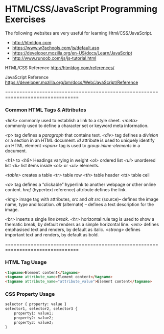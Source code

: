 # HTML/CSS/JavaScript Programming Exercises

The following websites are very useful for learning Html/CSS/JavaScript.
* http://htmldog.com
* https://www.w3schools.com/js/default.asp
* https://developer.mozilla.org/en-US/docs/Learn/JavaScript
* http://www.runoob.com/js/js-tutorial.html

HTML/CSS Reference
http://htmldog.com/references/

JavaScript Reference
https://developer.mozilla.org/bm/docs/Web/JavaScript/Reference

================================================================================
### Common HTML Tags & Attributes

*&lt;link&gt;* commonly used to establish a link to a style sheet.
*&lt;meta&gt;* commonly used to define a character set or keyword meta information.

*&lt;p&gt;* tag defines a *paragraph* that contains text.
*&lt;div&gt;* tag defines a *division* or a section in an HTML document.
*id* attribute is used to uniquely identify an HTML element
*&lt;span&gt;* tag is used to *group inline-elements* in a document.

*&lt;h1&gt;* to *&lt;h6&gt;* Headings varying in weight
*&lt;ol&gt;* ordered list
*&lt;ul&gt;* unordered list
*&lt;li&gt;* list items inside &lt;ol&gt; or &lt;ul&gt; elements.

*&lt;table&gt;* creates a table
*&lt;tr&gt;* table row
*&lt;th&gt;* table header
*&lt;td&gt;* table cell

*&lt;a&gt;* tag defines a “clickable” hyperlink to another webpage or other online content.
*href* (hypertext reference) attribute defines the link.

*&lt;img&gt;* image tag with attributes, *src* and *alt*
*src* (source)– defines the image name, type and location.
*alt* (alternate) – defines a text description for the image.

*&lt;br&gt;* inserts a single *line break*.
*&lt;hr&gt;* horizontal rule tag is used to show a thematic break, by default renders as a simple horizontal line.
*&lt;em&gt;* defines emphasised text and renders, by default as italic.
*&lt;strong&gt;* defines important text and renders, by default as bold.

================================================================================
### HTML Tag Usage
```html
<tagname>Element content</tagname>
<tagname attribute_name>Element content</tagname>
<tagname attribute_name="attribute_value">Element content</tagname>
```

### CSS Property Usage
```html
selector { property: value }
selector1, selector2, selector3 {
    property1: value1;
    property2: value2;
    property3: value3;
}
```
